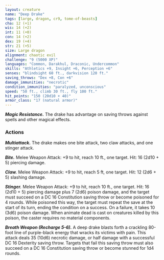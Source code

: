 ```yaml
---
layout: creature
name: "Deep Drake"
tags: [large, dragon, cr9, tome-of-beasts]
cha: 12 (+1)
wis: 14 (+2)
int: 11 (+0)
con: 14 (+2)
dex: 19 (+4)
str: 21 (+5)
size: Large dragon
alignment: chaotic evil
challenge: "9 (5000 XP)"
languages: "Common, Darakhul, Draconic, Undercommon"
skills: "Athletics +9, Insight +6, Perception +6"
senses: "blindsight 60 ft., darkvision 120 ft."
saving_throws: "Dex +8, Con +6"
damage_immunities: "necrotic"
condition_immunities: "paralyzed, unconscious"
speed: "50 ft., climb 30 ft., fly 100 ft."
hit_points: "150 (20d10 + 40)"
armor_class: "17 (natural armor)"
---
```


***Magic Resistance.*** The drake has advantage on saving throws against spells and other magical effects.

### Actions

***Multiattack.*** The drake makes one bite attack, two claw attacks, and one stinger attack.

***Bite.*** Melee Weapon Attack: +9 to hit, reach 10 ft., one target. Hit: 16 (2d10 + 5) piercing damage.

***Claw.*** Melee Weapon Attack: +9 to hit, reach 5 ft, one target. Hit: 12 (2d6 + 5) slashing damage.

***Stinger.*** Melee Weapon Attack: +9 to hit, reach 10 ft., one target. Hit: 16 (2d10 + 5) piercing damage plus 7 (2d6) poison damage, and the target must succeed on a DC 16 Constitution saving throw or become poisoned for 4 rounds. While poisoned this way, the target must repeat the save at the start of its turn, ending the condition on a success. On a failure, it takes 10 (3d6) poison damage. When animate dead is cast on creatures killed by this poison, the caster requires no material components.

***Breath Weapon (Recharge 5-6).*** A deep drake blasts forth a crackling 80-foot line of purple-black energy that wracks its victims with pain. This attack deals 35 (10d6) necrotic damage, or half damage with a successful DC 16 Dexterity saving throw. Targets that fail this saving throw must also succeed on a DC 16 Constitution saving throw or become stunned for 1d4 rounds.

